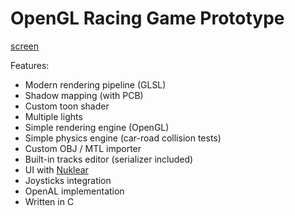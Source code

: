 # OpenGL Racing Game Prototype

[screen](screenshots/screen_1.png)

Features:
- Modern rendering pipeline (GLSL)
- Shadow mapping (with PCB)
- Custom toon shader
- Multiple lights
- Simple rendering engine (OpenGL)
- Simple physics engine (car-road collision tests)
- Custom OBJ / MTL importer
- Built-in tracks editor (serializer included)
- UI with [Nuklear](https://github.com/vurtun/nuklear)
- Joysticks integration
- OpenAL implementation
- Written in C
